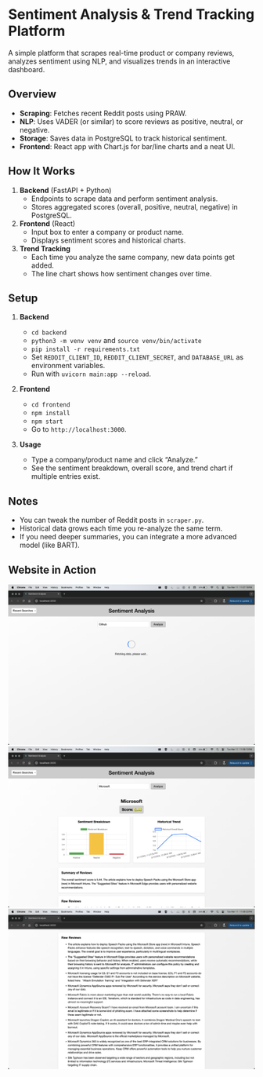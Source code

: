 # Sentiment Analysis & Trend Tracking Platform

A simple platform that scrapes real-time product or company reviews, analyzes sentiment using NLP, and visualizes trends in an interactive dashboard.

## Overview
- **Scraping**: Fetches recent Reddit posts using PRAW.
- **NLP**: Uses VADER (or similar) to score reviews as positive, neutral, or negative.
- **Storage**: Saves data in PostgreSQL to track historical sentiment.
- **Frontend**: React app with Chart.js for bar/line charts and a neat UI.

## How It Works
1. **Backend** (FastAPI + Python)
   - Endpoints to scrape data and perform sentiment analysis.
   - Stores aggregated scores (overall, positive, neutral, negative) in PostgreSQL.
2. **Frontend** (React)
   - Input box to enter a company or product name.
   - Displays sentiment scores and historical charts.
3. **Trend Tracking**
   - Each time you analyze the same company, new data points get added.
   - The line chart shows how sentiment changes over time.

## Setup
1. **Backend**  
   - `cd backend`  
   - `python3 -m venv venv` and `source venv/bin/activate`  
   - `pip install -r requirements.txt`  
   - Set `REDDIT_CLIENT_ID`, `REDDIT_CLIENT_SECRET`, and `DATABASE_URL` as environment variables.  
   - Run with `uvicorn main:app --reload`.

2. **Frontend**  
   - `cd frontend`  
   - `npm install`  
   - `npm start`  
   - Go to `http://localhost:3000`.

3. **Usage**  
   - Type a company/product name and click “Analyze.”
   - See the sentiment breakdown, overall score, and trend chart if multiple entries exist.

## Notes
- You can tweak the number of Reddit posts in `scraper.py`.
- Historical data grows each time you re-analyze the same term.
- If you need deeper summaries, you can integrate a more advanced model (like BART).

## Website in Action

![Screenshot 1](images/pic1.png)
![Screenshot 2](images/pic2.png)
![Screenshot 3](images/pic3.png)
